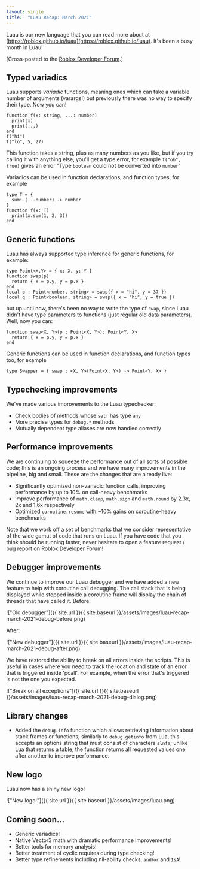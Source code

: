 ```yaml
---
layout: single
title:  "Luau Recap: March 2021"
---
```


Luau is our new language that you can read more about at [https://roblox.github.io/luau](https://roblox.github.io/luau). It's been a busy month in Luau!

[Cross-posted to the [Roblox Developer Forum](https://devforum.roblox.com/t/luau-recap-march-2021/).]

## Typed variadics

Luau supports *variadic* functions, meaning ones which can take a variable number of arguments (varargs!) but previously there was no way to specify their type. Now you can!
```
function f(x: string, ...: number)
  print(x)
  print(...)
end
f("hi")
f("lo", 5, 27)
```
This function takes a string, plus as many numbers as you like, but if you try calling it with anything else, you'll get a type error, for example `f("oh", true)` gives an error "Type `boolean` could not be converted into `number`"

Variadics can be used in function declarations, and function types, for example
```
type T = {
  sum: (...number) -> number
}
function f(x: T)
  print(x.sum(1, 2, 3))
end
```

## Generic functions

Luau has always supported type inference for generic functions, for example:
```
type Point<X,Y> = { x: X, y: Y }
function swap(p)
  return { x = p.y, y = p.x }
end
local p : Point<number, string> = swap({ x = "hi", y = 37 })
local q : Point<boolean, string> = swap({ x = "hi", y = true })
```
but up until now, there's been no way to write the type of `swap`, since Luau didn't have type parameters to functions (just regular old data parameters). Well, now you can:
```
function swap<X, Y>(p : Point<X, Y>): Point<Y, X>
  return { x = p.y, y = p.x }
end
```
Generic functions can be used in function declarations, and function types too, for example
```
type Swapper = { swap : <X, Y>(Point<X, Y>) -> Point<Y, X> }
```

## Typechecking improvements

We've made various improvements to the Luau typechecker:

* Check bodies of methods whose `self` has type `any`
* More precise types for `debug.*` methods
* Mutually dependent type aliases are now handled correctly

## Performance improvements

We are continuing to squeeze the performance out of all sorts of possible code; this is an ongoing process and we have many improvements in the pipeline, big and small. These are the changes that are already live:

* Significantly optimized non-variadic function calls, improving performance by up to 10% on call-heavy benchmarks
* Improve performance of `math.clamp`, `math.sign` and `math.round` by 2.3x, 2x and 1.6x respectively
* Optimized `coroutine.resume` with ~10% gains on coroutine-heavy benchmarks

Note that we work off a set of benchmarks that we consider representative of the wide gamut of code that runs on Luau. If you have code that you think should be running faster, never hesitate to open a feature request / bug report on Roblox Developer Forum!

## Debugger improvements

We continue to improve our Luau debugger and we have added a new feature to help with coroutine call debugging.
The call stack that is being displayed while stopped inside a coroutine frame will display the chain of threads that have called it.
Before:

!["Old debugger"]({{ site.url }}{{ site.baseurl }}/assets/images/luau-recap-march-2021-debug-before.png)

After:

!["New debugger"]({{ site.url }}{{ site.baseurl }}/assets/images/luau-recap-march-2021-debug-after.png)

We have restored the ability to break on all errors inside the scripts.
This is useful in cases where you need to track the location and state of an error that is triggered inside 'pcall'.
For example, when the error that's triggered is not the one you expected.

!["Break on all exceptions"]({{ site.url }}{{ site.baseurl }}/assets/images/luau-recap-march-2021-debug-dialog.png)

## Library changes

* Added the `debug.info` function which allows retrieving information about stack frames or functions; similarly to `debug.getinfo` from Lua, this accepts an options string that must consist of characters `slnfa`; unlike Lua that returns a table, the function returns all requested values one after another to improve performance.

## New logo

Luau now has a shiny new logo!

!["New logo!"]({{ site.url }}{{ site.baseurl }}/assets/images/luau.png)

## Coming soon...

* Generic variadics!
* Native Vector3 math with dramatic performance improvements!
* Better tools for memory analysis!
* Better treatment of cyclic requires during type checking!
* Better type refinements including nil-ability checks, `and`/`or` and `IsA`!

